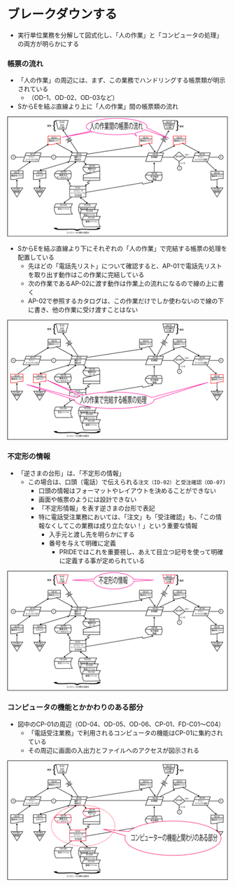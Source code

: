 # ブレークダウンする
    
* 実行単位業務を分解して図式化し、「人の作業」と「コンピュータの処理」の両方が明らかにする

### 帳票の流れ

* 「人の作業」の周辺には、まず、この業務でハンドリングする帳票類が明示されている
    * （OD-1、OD-02、OD-03など）
* SからEを結ぶ直線より上に「人の作業」間の帳票類の流れ

![flow_01](image/flow_01.png)

* SからEを結ぶ直線より下にそれぞれの「人の作業」で完結する帳票の処理を配置している
    * 先ほどの「電話先リスト」について確認すると、AP-01で電話先リストを取り出す動作はこの作業に完結している
    * 次の作業であるAP-02に渡す動作は作業上の流れになるので線の上に書く
    * AP-02で参照するカタログは、この作業だけでしか使わないので線の下に書き、他の作業に受け渡すことはない

![flow_02](image/flow_02.png)

### 不定形の情報

* 「逆さまの台形」は、「不定形の情報」
    * この場合は、口頭（電話）で伝えられる`注文（ID-02）`と`受注確認（OD-07)`
        * 口頭の情報はフォーマットやレイアウトを決めることができない
        * 画面や帳票のようには設計できない
        * 「不定形情報」を表す逆さまの台形で表記
        * 特に電話受注業務においては、「注文」も「受注確認」も、「この情報なくしてこの業務は成り立たない！」という重要な情報
            * 入手元と渡し先を明らかにする
            * 番号を与えて明確に定義
                * PRIDEではこれを重要視し、あえて目立つ記号を使って明確に定義する事が定められている

![flow_03](image/flow_03.png)

### コンピュータの機能とかかわりのある部分

* 図中のCP-01の周辺（OD-04、OD-05、OD-06、CP-01、FD-C01〜C04）
    * 「電話受注業務」で利用されるコンピュータの機能はCP-01に集約されている
    * その周辺に画面の入出力とファイルへのアクセスが図示される

![flow_04](image/flow_04.png)
